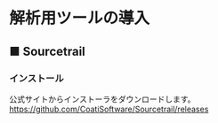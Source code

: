# 解析用ツールの導入
## ■ Sourcetrail
### インストール
公式サイトからインストーラをダウンロードします。  
https://github.com/CoatiSoftware/Sourcetrail/releases
